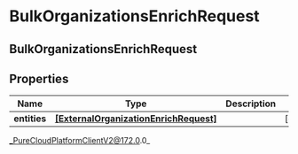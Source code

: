 # BulkOrganizationsEnrichRequest

## BulkOrganizationsEnrichRequest

## Properties

|Name | Type | Description | Notes|
|------------ | ------------- | ------------- | -------------|
| **entities** | [**[ExternalOrganizationEnrichRequest]**]([ExternalOrganizationEnrichRequest]) |  | [optional] |



_PureCloudPlatformClientV2@172.0.0_
